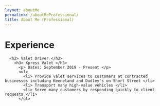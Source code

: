 ```yaml
---
layout: aboutMe
permalink: /aboutMeProfessional/
title: About Me (Professional)
---
```

<html>
  <body>
    <h1> Experience </h1>

      <h2> Valet Driver </h2>
        <h3> Xpress Valet </h3>
          <p> Dates: September 2019 - Present </p>
          <ul>
            <li> Provide valet services to customers at contracted businesses including Keeneland and Dudley's on Short Street </li>
            <li> Transport many high-value vehicles </li>
            <li> Serve many customers by responding quickly to client requests </li>
          </ul>
          
   </body>
  </html>
